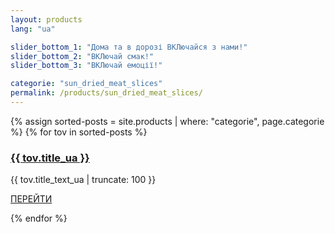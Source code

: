```yaml
---
layout: products
lang: "ua"

slider_bottom_1: "Дома та в дорозі ВКЛючайся з нами!"
slider_bottom_2: "ВКЛючай смак!"
slider_bottom_3: "ВКЛючай емоції!"

categorie: "sun_dried_meat_slices"
permalink: /products/sun_dried_meat_slices/
---
```


{% assign sorted-posts = site.products | where: "categorie", page.categorie %}
{% for tov in sorted-posts %}
<div class="col-md-4 text-center">
<div class="menu-wrap">
    <a href="{{ tov.url }}" class="menu-img
    img mb-4" style="background-image: url(/assets/images/products/{{ tov.categorie }}/sm_{{ tov.title }}.jpg);"></a>
    <div class="text">
    <h3><a href="{{ tov.url }}">{{ tov.title_ua }}</a></h3>
    <p>{{ tov.title_text_ua | truncate: 100 }}</p>
    <p><a href="{{ tov.url }}" class="btn btn-white btn-outline-white">ПЕРЕЙТИ</a></p>
    </div>
</div>
</div>
{% endfor %}